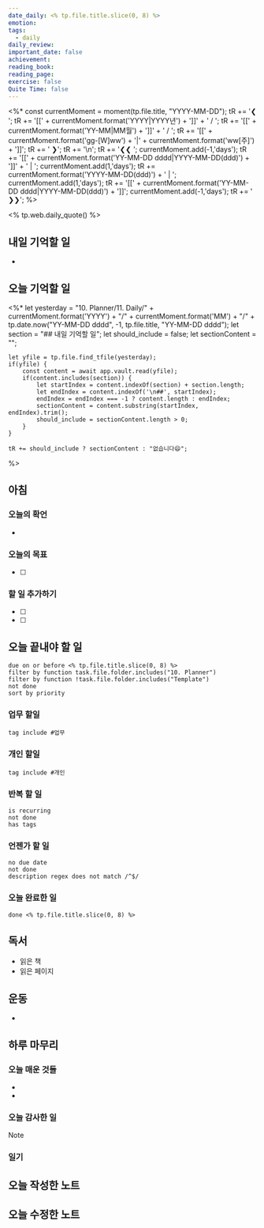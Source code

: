 ```yaml
---
date_daily: <% tp.file.title.slice(0, 8) %>
emotion: 
tags:
  - daily
daily_review: 
important_date: false
achievement: 
reading_book: 
reading_page: 
exercise: false
Quite Time: false
---
```


<%*
const currentMoment = moment(tp.file.title, "YYYY-MM-DD"); 
tR += '❮ '; 
tR += '[[' + currentMoment.format('YYYY|YYYY년') + ']]' + ' / '; 
tR += '[[' + currentMoment.format('YY-MM|MM월') + ']]' + ' / '; 
tR += '[[' + currentMoment.format('gg-[W]ww') + '|' + currentMoment.format('ww[주]') + ']]'; 
tR += ' ❯'; 
tR += '\n'; 
tR += '❮❮ '; 
currentMoment.add(-1,'days');
tR += '[[' + currentMoment.format('YY-MM-DD dddd|YYYY-MM-DD(ddd)') + ']]' + ' | '; 
currentMoment.add(1,'days'); 
tR += currentMoment.format('YYYY-MM-DD(ddd)') + ' | '; 
currentMoment.add(1,'days'); 
tR += '[[' + currentMoment.format('YY-MM-DD dddd|YYYY-MM-DD(ddd)') + ']]'; 
currentMoment.add(-1,'days'); 
tR += ' ❯❯'; 
%>

<% tp.web.daily_quote() %>

## 내일 기억할 일
-
## 오늘 기억할 일
<%*
	let yesterday = "10. Planner/11. Daily/" + currentMoment.format('YYYY') + "/" + currentMoment.format('MM') + "/" + tp.date.now("YY-MM-DD dddd", -1, tp.file.title, "YY-MM-DD dddd");
	let section = "## 내일 기억할 일";
	let should_include = false;
	let sectionContent = "";

	let yfile = tp.file.find_tfile(yesterday);
	if(yfile) {
		const content = await app.vault.read(yfile);
		if(content.includes(section)) {
			let startIndex = content.indexOf(section) + section.length;
			let endIndex = content.indexOf('\n##', startIndex);
			endIndex = endIndex === -1 ? content.length : endIndex;
			sectionContent = content.substring(startIndex, endIndex).trim();
			should_include = sectionContent.length > 0;
		}
	}

	tR += should_include ? sectionContent : "없습니다😄";
%>

## 아침
### 오늘의 확언
-
### 오늘의 목표
- [ ] 
### 할 일 추가하기
- [ ] 
- [ ] 

## 오늘 끝내야 할 일
```tasks
due on or before <% tp.file.title.slice(0, 8) %>
filter by function task.file.folder.includes("10. Planner")
filter by function !task.file.folder.includes("Template")
not done
sort by priority
```
### 업무 할일
```tasks
tag include #업무
```
### 개인 할일
```tasks
tag include #개인 
```

### 반복 할 일
```tasks
is recurring
not done
has tags
```

### 언젠가 할 일
```tasks
no due date
not done
description regex does not match /^$/
```

### 오늘 완료한 일
```tasks
done <% tp.file.title.slice(0, 8) %>
```

## 독서
- 읽은 책
- 읽은 페이지

## 운동
- 

## 하루 마무리
### 오늘 매운 것들
- 
- 
### 오늘 감사한 일
>[!note]
>
### 일기

## 오늘 작성한 노트
## 오늘 수정한 노트